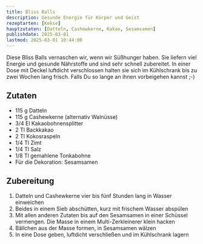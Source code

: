 ```yaml
---
title: Bliss Balls
description: Gesunde Energie für Körper und Geist
rezeptarten: [Kekse]
hauptzutaten: [Datteln, Cashewkerne, Kakao, Sesamsamen]
publishdate: 2025-03-01
lastmod: 2025-03-01 10:44:00
---
```


Diese Bliss Balls vernaschen wir, wenn wir Süßhunger haben. Sie liefern viel Energie und gesunde Nährstoffe und sind sehr schnell zubereitet. In einer Dose mit Deckel luftdicht verschlossen halten sie sich im Kühlschrank bis zu zwei Wochen lang frisch. Falls Du so lange an ihnen vorbeigehen kannst ;-)


## Zutaten

- 115 g Datteln
- 115 g Cashewkerne (alternativ Walnüsse)
- 3/4 El Kakaobohnensplitter
- 2 Tl Backkakao
- 2 Tl Kokosraspeln
- 1/4 Tl Zimt
- 1/4 Tl Salz
- 1/8 Tl gemahlene Tonkabohne
- Für die Dekoration: Sesamsamen
 

## Zubereitung

1. Datteln und Cashewkerne vier bis fünf Stunden lang in Wasser einweichen
2. Beides in einem Sieb abschütten, kurz mit frischem Wasser abspülen
3. Mit allen anderen Zutaten bis auf den Sesamsamen in einer Schüssel vermengen. Die Masse in einem Multi-Zerkleinerer klein hacken
4. Bällchen aus der Masse formen, in Sesamsamen wälzen
5. In eine Dose geben, luftdicht verschließen und im Kühlschrank lagern